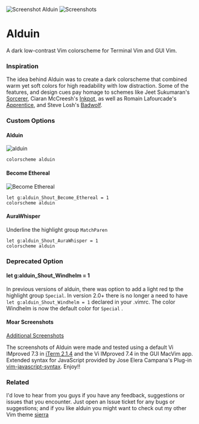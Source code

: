 ![Screenshot Alduin](https://cloud.githubusercontent.com/assets/11221489/12768994/d08b5f52-c9c8-11e5-81ec-aa05577e41a6.jpg)
![Screenshots](https://cloud.githubusercontent.com/assets/11221489/13072382/d2575eaa-d44d-11e5-9a31-89ed30ff32b3.jpg)

# Alduin #

A dark low-contrast Vim colorscheme for Terminal Vim and GUI Vim. 

### Inspiration ###

The idea behind Alduin was to create a dark colorscheme that combined warm yet soft colors for high readability with low distraction. Some of the features, and design cues pay homage to schemes like Jeet Sukumaran's [Sorcerer](http://jeetworks.org/sorcerer/), Ciaran McCreesh's [Inkpot](https://github.com/ciaranm/inkpot), as well as Romain Lafourcade's [Apprentice](https://github.com/romainl/Apprentice), and Steve Losh's [Badwolf](https://github.com/sjl/badwolf).

### Custom Options ###

#### Alduin ####
![alduin](https://cloud.githubusercontent.com/assets/11221489/13073223/56e96e52-d452-11e5-8ac2-72fe24513aae.png)

    colorscheme alduin

#### Become Ethereal ####
![Become Ethereal](https://cloud.githubusercontent.com/assets/11221489/13073227/5bb0dad8-d452-11e5-816b-f9d3e996537b.png)

    let g:alduin_Shout_Become_Ethereal = 1
    colorscheme alduin

#### AuraWhisper ####
Underline the highlight group `MatchParen`

    let g:alduin_Shout_AuraWhisper = 1
    colorscheme alduin

### Deprecated Option ###
#### let g:alduin_Shout_Windhelm = 1 ####

In previous versions of alduin, there was option to add a light red tp the highlight group `Special`. In version 2.0+ there is no longer a need to have `let g:alduin_Shout_Windhelm = 1` declared in your .vimrc. The color Windhelm is now the default color for `Special` . 


#### Moar Screenshots ####
[Additional Screenshots](https://github.com/AlessandroYorba/Alduin/issues/5)

The screenshots of Alduin were made and tested using a default Vi IMproved 7.3 in [iTerm 2.1.4](https://www.iterm2.com) and the Vi IMproved 7.4 in the GUI MacVim app. Extended syntax for JavaScript provided by Jose Elera Campana's Plug-in [vim-javascript-syntax](https://github.com/jelera/vim-javascript-syntax). Enjoy!!

### Related ###
I'd love to hear from you guys if you have any feedback, suggestions or issues that you encounter. Just open an Issue ticket for any bugs or suggestions; and if you like alduin you might want to check out my other Vim theme [sierra](https://github.com/AlessandroYorba/Sierra)
